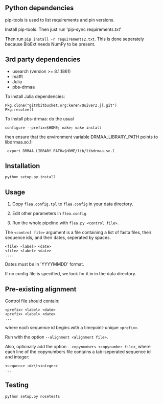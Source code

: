 Python dependencies
-------------------
pip-tools is used to list requirements and pin versions.

Install pip-tools. Then just run 'pip-sync requirements.txt'

Then run `pip install -r requirements2.txt`. This is done seperately
because BioExt needs NumPy to be present.


3rd party dependencies
----------------------
- usearch (version >= 8.1.1861)
- mafft
- Julia
- pbs-drmaa

To install Julia dependencies:

    Pkg.clone("git@bitbucket.org:keren/Quiver2.jl.git")
    Pkg.resolve()

To install pbs-drmaa: do the usual

    configure --prefix=$HOME; make; make install

then ensure that the environment variable DRMAA_LIBRARY_PATH points to libdrmaa.so.1:

     export DRMAA_LIBRARY_PATH=$HOME/lib/libdrmaa.so.1


Installation
------------
`python setup.py install`


Usage
-----
1. Copy `flea.config.tpl` to `flea.config` in your data directory.

2. Edit other parameters in `flea.config`.

3. Run the whole pipeline with `flea.py <control file>`.

The `<control file>` argument is a file containing a list of fasta
files, their sequence ids, and their dates, seperated by spaces.

    <file> <label> <date>
    <file> <label> <date>
    ....

Dates must be in 'YYYYMMDD' format.

If no config file is specified, we look for it in in the data
directory.

Pre-existing alignment
----------------------

Control file should contain:

    <prefix> <label> <date>
    <prefix> <label> <date>
    ...

where each sequence id begins with a timepoint-unique `<prefix>`.

Run with the option `--alignment <alignment file>`.

Also, optionally add the option `--copynumbers <copynumber file>`,
where each line of the copynumbers file contains a tab-seperated
sequence id and integer:

    <sequence id>\t<integer>
    ...

Testing
-------

`python setup.py nosetests`